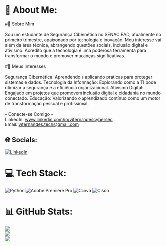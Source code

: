 # 💫 About Me:
#👋 Sobre Mim<br><br>Sou um estudante de Segurança Cibernética no SENAC EAD, atualmente no primeiro trimestre, apaixonado por tecnologia e inovação. Meu interesse vai além da área técnica, abrangendo questões sociais, inclusão digital e ativismo. Acredito que a tecnologia é uma poderosa ferramenta para transformar o mundo e promover mudanças significativas.<br><br>#🌟 Meus Interesses<br><br>Segurança Cibernética: Aprendendo e aplicando práticas para proteger sistemas e dados. Tecnologia da Informação: Explorando como a TI pode otimizar a segurança e a eficiência organizacional. Ativismo Digital: Engajado em projetos que promovem inclusão digital e cidadania no mundo conectado. Educação: Valorizando o aprendizado contínuo como um motor de transformação pessoal e profissional.<br><br>- Conecte-se Comigo -<br>LinkedIn: www.linkedin.com/in/vifernandescybersec<br>Email: vifernandes.tech@gmail.com


## 🌐 Socials:
[![LinkedIn](https://img.shields.io/badge/LinkedIn-%230077B5.svg?logo=linkedin&logoColor=white)](https://www.linkedin.com/in/vifernandescybersec) 

# 💻 Tech Stack:
![Python](https://img.shields.io/badge/python-3670A0?style=for-the-badge&logo=python&logoColor=ffdd54) ![Adobe Premiere Pro](https://img.shields.io/badge/Adobe%20Premiere%20Pro-9999FF.svg?style=for-the-badge&logo=Adobe%20Premiere%20Pro&logoColor=white) ![Canva](https://img.shields.io/badge/Canva-%2300C4CC.svg?style=for-the-badge&logo=Canva&logoColor=white) ![Cisco](https://img.shields.io/badge/cisco-%23049fd9.svg?style=for-the-badge&logo=cisco&logoColor=black)
# 📊 GitHub Stats:
![](https://github-readme-stats.vercel.app/api?username=Vifernandestech&theme=nord&hide_border=false&include_all_commits=false&count_private=false)<br/>
![](https://github-readme-streak-stats.herokuapp.com/?user=Vifernandestech&theme=nord&hide_border=false)<br/>
![](https://github-readme-stats.vercel.app/api/top-langs/?username=Vifernandestech&theme=nord&hide_border=false&include_all_commits=false&count_private=false&layout=compact)

<!-- Proudly created with GPRM ( https://gprm.itsvg.in ) -->
